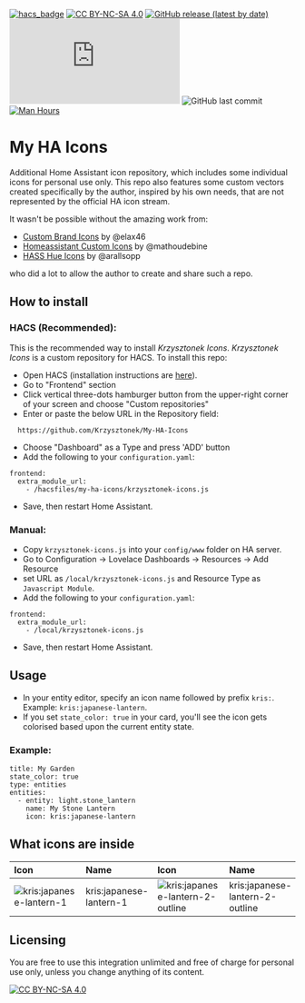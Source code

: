 [![hacs_badge](https://img.shields.io/badge/HACS-Integration-41BDF5.svg)](https://github.com/hacs/integration)
[![CC BY-NC-SA 4.0][cc-by-nc-sa-shield]][cc-by-nc-sa]
[![GitHub release (latest by date)](https://img.shields.io/github/v/release/krzysztonek/krzysztonek-icons)](https://github.com/krzysztonek/my-ha-icons/releases)
![GitHub file size in bytes](https://img.shields.io/github/size/krzysztonek/my-ha-icons/krzysztonek-icons.js?label=plugin%20size)
![GitHub last commit](https://img.shields.io/github/last-commit/krzysztonek/my-ha-icons)
[![Man Hours](https://img.shields.io/endpoint?url=https%3A%2F%2Fmh.jessemillar.com%2Fhours%3Frepo%3Dhttps%3A%2F%2Fgithub.com%2Fkrzysztonek%2Fmy-ha-icons.git)](https://jessemillar.com/r/man-hours)

[cc-by-nc-sa]: http://creativecommons.org/licenses/by-nc-sa/4.0/
[cc-by-nc-sa-image]: https://licensebuttons.net/l/by-nc-sa/4.0/88x31.png
[cc-by-nc-sa-shield]: https://img.shields.io/badge/License-CC%20BY--NC--SA%204.0-lightgrey.svg


[cc-by-nc-sa]: http://creativecommons.org/licenses/by-nc-sa/4.0/
[cc-by-nc-sa-image]: https://licensebuttons.net/l/by-nc-sa/4.0/88x31.png
[cc-by-nc-sa-shield]: https://img.shields.io/badge/License-CC%20BY--NC--SA%204.0-lightgrey.svg

# My HA Icons

Additional Home Assistant icon repository, which includes some individual icons for personal use only. This repo also features some custom vectors created specifically by the author, inspired by his own needs, that are not represented by the official HA icon stream.

It wasn't be possible without the amazing work from:
* [Custom Brand Icons](https://github.com/elax46/custom-brand-icons) by @elax46
* [Homeassistant Custom Icons](https://github.com/mathoudebine/homeassistant-custom-icons) by @mathoudebine
* [HASS Hue Icons](https://github.com/arallsopp/hass-hue-icons) by @arallsopp

who did a lot to allow the author to create and share such a repo.



## How to install

### HACS (Recommended):
This is the recommended way to install _Krzysztonek Icons_.
_Krzysztonek Icons_ is a custom repository for HACS. To install this repo:

- Open HACS (installation instructions are [here](https://hacs.xyz/docs/installation/installation/)).
- Go to "Frontend" section
- Click vertical three-dots hamburger button from the upper-right corner of your screen and choose "Custom repositories"
- Enter or paste the below URL in the Repository field:
```
  https://github.com/Krzysztonek/My-HA-Icons
```
- Choose "Dashboard" as a Type and press 'ADD' button
- Add the following to your `configuration.yaml`:
```
frontend:
  extra_module_url:
    - /hacsfiles/my-ha-icons/krzysztonek-icons.js
```
- Save, then restart Home Assistant.

### Manual:
- Copy `krzysztonek-icons.js` into your `config/www` folder on HA server.
- Go to Configuration -> Lovelace Dashboards -> Resources -> Add Resource
- set URL as `/local/krzysztonek-icons.js` and Resource Type as `Javascript Module`.
- Add the following to your `configuration.yaml`:
```
frontend:
  extra_module_url:
    - /local/krzysztonek-icons.js
```

- Save, then restart Home Assistant.


## Usage
- In your entity editor, specify an icon name followed by prefix `kris:`. Example: `kris:japanese-lantern`.
- If you set `state_color: true` in your card, you'll see the icon gets colorised based upon the current entity state.

### Example:

```
title: My Garden
state_color: true
type: entities
entities:
  - entity: light.stone_lantern
    name: My Stone Lantern
    icon: kris:japanese-lantern
```

## What icons are inside

[//]: # (Start Krzysztonek Icons)

| Icon | Name | Icon | Name 
| :--- | :--- | :--- | :--- |
| ![kris:japanese-lantern-1](https://github.com/Krzysztonek/My-HA-Icons/blob/main/docs/svg/japanese-lantern-1-solid.svg)| kris:japanese-lantern-1 | ![kris:japanese-lantern-2-outline](https://github.com/Krzysztonek/My-HA-Icons/blob/main/docs/svg/japanese-lantern-2-outline.svg)| kris:japanese-lantern-2-outline |


[//]: # (End Krzysztonek Icons)


## Licensing
You are free to use this integration unlimited and free of charge for personal use only, unless you change anything of its content.

[![CC BY-NC-SA 4.0][cc-by-nc-sa-shield]][cc-by-nc-sa] 
